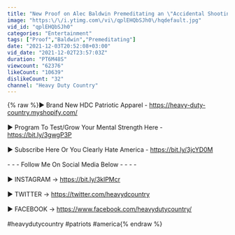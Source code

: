 ```yaml
---
title: "New Proof on Alec Baldwin Premeditating an \"Accidental Shooting\" In Writing"
image: "https:\/\/i.ytimg.com\/vi\/qplEHQbSJh0\/hqdefault.jpg"
vid_id: "qplEHQbSJh0"
categories: "Entertainment"
tags: ["Proof","Baldwin","Premeditating"]
date: "2021-12-03T20:52:08+03:00"
vid_date: "2021-12-02T23:57:03Z"
duration: "PT6M48S"
viewcount: "62376"
likeCount: "10639"
dislikeCount: "32"
channel: "Heavy Duty Country"
---
```

{% raw %}► Brand New HDC Patriotic Apparel - <a rel="nofollow" target="blank" href="https://heavy-duty-country.myshopify.com/">https://heavy-duty-country.myshopify.com/</a><br /><br />► Program To Test/Grow Your Mental Strength Here - <a rel="nofollow" target="blank" href="https://bit.ly/3gwgP3P">https://bit.ly/3gwgP3P</a><br /><br />► Subscribe Here Or You Clearly Hate America - <a rel="nofollow" target="blank" href="https://bit.ly/3jcYD0M">https://bit.ly/3jcYD0M</a><br /><br />    - - - Follow Me On Social Media Below - - - -<br /><br />► INSTAGRAM → <a rel="nofollow" target="blank" href="https://bit.ly/3klPMcr">https://bit.ly/3klPMcr</a><br /><br />► TWITTER → <a rel="nofollow" target="blank" href="https://twitter.com/heavydcountry">https://twitter.com/heavydcountry</a><br /><br />► FACEBOOK → <a rel="nofollow" target="blank" href="https://www.facebook.com/heavydutycountry/">https://www.facebook.com/heavydutycountry/</a><br /><br />#heavydutycountry #patriots #america{% endraw %}
